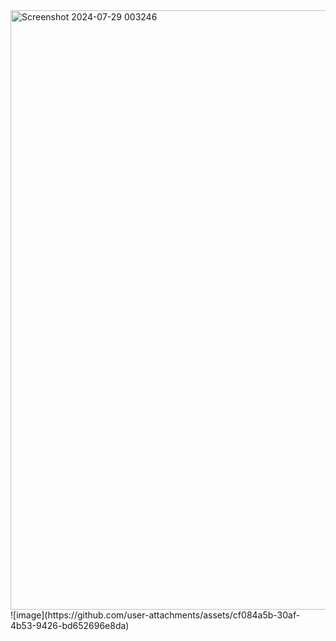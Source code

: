 <img width="959" alt="Screenshot 2024-07-29 003246" src="https://github.com/user-attachments/assets/f9f52e51-806d-47b3-8a9f-0b9517c4626f">
![image](https://github.com/user-attachments/assets/cf084a5b-30af-4b53-9426-bd652696e8da)
